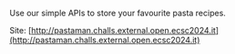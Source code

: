 Use our simple APIs to store your favourite pasta recipes.

Site: [http://pastaman.challs.external.open.ecsc2024.it](http://pastaman.challs.external.open.ecsc2024.it)
